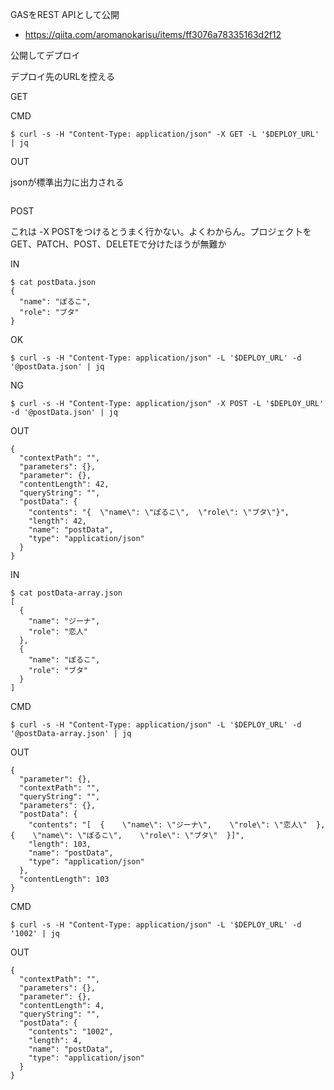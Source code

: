 GASをREST APIとして公開
- https://qiita.com/aromanokarisu/items/ff3076a78335163d2f12

公開してデプロイ

デプロイ先のURLを控える

GET

CMD

```
$ curl -s -H "Content-Type: application/json" -X GET -L '$DEPLOY_URL' | jq
```


OUT

jsonが標準出力に出力される

```

```


POST

これは
-X POSTをつけるとうまく行かない。よくわからん。プロジェク卜をGET、PATCH、POST、DELETEで分けたほうが無難か


IN

```
$ cat postData.json
{
  "name": "ぽるこ",
  "role": "ブタ"
}
```

OK
```
$ curl -s -H "Content-Type: application/json" -L '$DEPLOY_URL' -d '@postData.json' | jq
```


NG
```
$ curl -s -H "Content-Type: application/json" -X POST -L '$DEPLOY_URL' -d '@postData.json' | jq
```

OUT

```
{
  "contextPath": "",
  "parameters": {},
  "parameter": {},
  "contentLength": 42,
  "queryString": "",
  "postData": {
    "contents": "{  \"name\": \"ぽるこ\",  \"role\": \"ブタ\"}",
    "length": 42,
    "name": "postData",
    "type": "application/json"
  }
}
```


IN

```
$ cat postData-array.json
[
  {
    "name": "ジーナ",
    "role": "恋人"
  },
  {
    "name": "ぽるこ",
    "role": "ブタ"
  }
]
```

CMD

```
$ curl -s -H "Content-Type: application/json" -L '$DEPLOY_URL' -d '@postData-array.json' | jq
```

OUT

```
{
  "parameter": {},
  "contextPath": "",
  "queryString": "",
  "parameters": {},
  "postData": {
    "contents": "[  {    \"name\": \"ジーナ\",    \"role\": \"恋人\"  },  {    \"name\": \"ぽるこ\",    \"role\": \"ブタ\"  }]",
    "length": 103,
    "name": "postData",
    "type": "application/json"
  },
  "contentLength": 103
}
```

CMD
```
$ curl -s -H "Content-Type: application/json" -L '$DEPLOY_URL' -d '1002' | jq
```

OUT
```
{
  "contextPath": "",
  "parameters": {},
  "parameter": {},
  "contentLength": 4,
  "queryString": "",
  "postData": {
    "contents": "1002",
    "length": 4,
    "name": "postData",
    "type": "application/json"
  }
}
```


